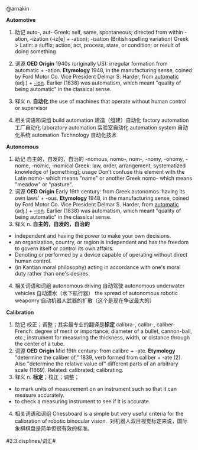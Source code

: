 @arnakin

**Automotive**

1. 助记
auto-, aut- 
Greek: self, same, spontaneous; directed from within
-ation, -ization (-iz[e] + -ation); -isation (British spelling variation)
Greek > Latin: a suffix; action, act, process, state, or condition; or result of doing something

2. 词源
**OED Origin**
1940s (originally US): irregular formation from automatic + -ation.
**Etymology**
1948, in the manufacturing sense, coined by Ford Motor Co. Vice President Delmar S. Harder, from [automatic](https://www.etymonline.com/word/automatic?ref=etymonline_crossreference) (adj.) + [-ion](https://www.etymonline.com/word/-ion?ref=etymonline_crossreference). Earlier (1838) was automatism, which meant "quality of being automatic" in the classical sense.

3. 释义
n. **自动化**  the use of machines that operate without human control or supervisor

4. 相关词语和词组
build automation 建造（组建）自动化
factory automation 工厂自动化
laboratory automation 实验室自动化
automation system 自动化系统 
automation Technology 自动化技术



 **Autonomous**

1. 助记
  自主的，自发的，自治的
  -nomous, nomo-, nom-, -nomy, -onomy, -nome, -nomic, -nomical
  Greek: law, order, arrangement, systematized knowledge of [something]; usage
  Don’t confuse this element with the Latin nomo- which means "name" or another Greek nomo- which means "meadow" or "pasture".
2. 词源
  **OED Origin**
  Early 19th century: from Greek autonomos ‘having its own laws’ + -ous.
  **Etymology**
  1948, in the manufacturing sense, coined by Ford Motor Co. Vice President Delmar S. Harder, from [automatic](https://www.etymonline.com/word/automatic?ref=etymonline_crossreference) (adj.) + [-ion](https://www.etymonline.com/word/-ion?ref=etymonline_crossreference). Earlier (1838) was automatism, which meant "quality of being automatic" in the classical sense.
3. 释义
  n. **自主的，自发的，自治的** 
  * independent and having the power to make your own decisions.
  * an organization, country, or region is independent and has the freedom to govern itself or control its own affairs.
  * Denoting or performed by a device capable of operating without direct human control.
  * (in Kantian moral philosophy) acting in accordance with one's moral duty rather than one's desires.
4. 相关词语和词组
  autonomous driving 自动驾驶
  autonomous underwater vehicles 自动潜水（水下航行器）
  the spread of autonomous robotic weaponry 自动机器人武器的扩散（这个是现在争议最大的）



 **Calibration**

1. 助记
  校正；调整；其实最专业的翻译是**标定**
  calibra-, calibr-, caliber-
  French: degree of merit or importance; diameter of a bullet, cannon-ball, etc.; instrument for measuring the thickness, width, or distance through the center of a tube.
2. 词源
  **OED Origin**
  Mid 19th century: from calibre + -ate.
  **Etymology**
  "determine the caliber of," 1839, verb formed from caliber + -ate (2). Also "determine the relative value of" different parts of an arbitrary scale (1869). Related: calibrated; calibrating.
3. 释义
  n. **标定**；校正；调整； 
  * to mark units of measurement on an instrument such so that it can measure accurately.
  * to check a measuring instrument to see if it is accurate.
4. 相关词语和词组
  Chessboard is a simple but very useful criteria for the calibration of robotic binocular vision.
  对机器人双目视觉标定来说，国际象棋棋盘是简单但很有效的标准。



#2.3.displines/词汇#

